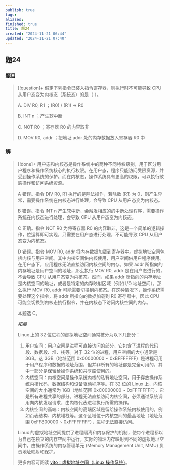 ```yaml
---
publish: true
tags: 
aliases: 
finished: true
title: 题24
created: "2024-11-21 06:44"
updated: "2024-11-21 07:40"
---
```

## 题24
### 题目
> [!question]+
> 假定下列指令已装入指令寄存器，则执行时不可能导致 CPU 从用户态变为内核态（系统态）的是（ ）。
> 
> A. DIV R0, R1 ；(R0) / (R1) → R0
> 
> B. INT n ；产生软中断
> 
> C. NOT R0 ；寄存器 R0 的内容取非
> 
> D. MOV R0, addr ；把地址 addr 处的内存数据放入寄存器 R0 中
### 解
> [!done]+
> 用户态和内核态是操作系统中的两种不同特权级别，用于区分用户程序和操作系统核心的执行权限。在用户态，程序只能访问受限资源，并受到操作系统的保护。而在内核态，操作系统具有更高的权限，可以执行敏感操作和访问系统资源。
> 
> A 错误。指令 DIV R0, R1 执行的是除法操作，若除数 (R1) 为 0，则产生异常，需要操作系统在内核态进行处理，会导致 CPU 从用户态变为内核态。
> 
> B 错误。指令 INT n 产生软中断，会触发相应的的中断处理程序，需要操作系统在内核态进行处理，会导致 CPU 从用户态变为内核态。
> 
> C 正确。指令 NOT R0 为将寄存器 R0 的内容取非，这是一个简单的逻辑操作，位运算即可实现，只需要在用户态进行处理，不可能导致 CPU 从用户态变为内核态。
> 
> D 错误。指令 MOV R0, addr 将内存数据加载到寄存器中。虚拟地址空间包括内核与用户空间。其中内核空间供内核使用，用户空间供用户程序使用。在用户态下，应用程序无法直接访问内核空间的内存。如果 addr 所指向的内存地址是用户空间的地址，那么执行 MOV R0, addr 是在用户态进行的，不会导致 CPU 从用户态变为内核态。然而，如果 addr 所指向的内存地址是内核空间的地址，或者是特定的内存映射区域（例如 I/O 地址空间），那么执行 MOV R0, addr 可能需要切换到内核态。在这种情况下，操作系统需要处理这个指令，将 addr 所指向的数据加载到 R0 寄存器中，因此 CPU 可能会切换到内核态执行指令，并在内核态下访问内核空间的内存。
> 
> 本题选 C。
> 
> **_拓展_**
> 
> Linux 上的 32 位进程的虚拟地址空间通常被分为以下几部分：
> 
> 1. 用户空间：用户空间是进程可直接访问的部分，它包含了进程的代码段、数据段、堆、栈等。对于 32 位的进程，用户空间的大小通常是 3GB。这 3GB（地址范围 0x00000000 ~ 0xBFFFFFFF）是进程可用于用户程序和数据的地址范围，但并非所有的地址都是完全可用的，其中一部分是保留给操作系统和共享库使用的。
> 2. 内核空间：内核空间是操作系统内核的私有地址空间，用于存放操作系统内核代码、数据结构和设备驱动程序等。在 32 位的 Linux 上，内核空间的大小通常为 1GB（地址范围 0xC0000000 ~ 0xFFFFFFFF），它是所有进程共享的部分。进程无法直接访问内核空间，必须通过系统调用向内核发起请求，由内核代表进程执行所需的操作。
> 3. 内核空间的高端：内核空间的高端区域是留给操作系统内核使用的，例如页表结构、内核堆栈等。这个区域位于内核空间的最高地址（地址范围 0xFF800000 ~ 0xFFFFFFFF），进程无法直接访问。
> 
> Linux 的虚拟地址空间提供了进程隔离和内存保护的机制，使每个进程都以为自己在独立的内存空间中运行。实际的物理内存映射到不同的虚拟地址空间中，由操作系统的内存管理单元 (Memory Management Unit, MMU) 负责地址映射和保护。
> 
> 更多内容可阅读 [vito：虚拟地址空间（Linux 操作系统）](https://zhuanlan.zhihu.com/p/655241681)。